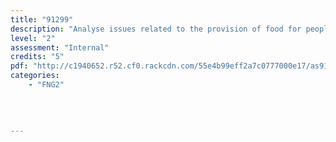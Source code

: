 ```yaml
---
title: "91299"
description: "Analyse issues related to the provision of food for people with specific food needs."
level: "2"
assessment: "Internal"
credits: "5"
pdf: "http://c1940652.r52.cf0.rackcdn.com/55e4b99eff2a7c0777000e17/as91299.pdf"
categories:
    - "FNG2"
    
    
    
    
---
```

